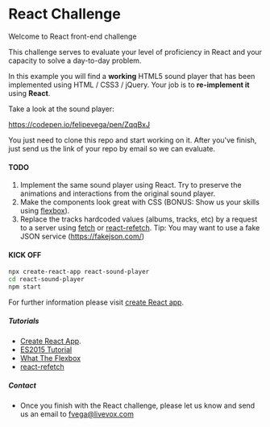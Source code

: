 # React Challenge

Welcome to React front-end challenge

This challenge serves to evaluate your level of proficiency in React and your capacity to solve a day-to-day problem.

In this example you will find a **working** HTML5 sound player that has been implemented using HTML / CSS3 / jQuery.
Your job is to **re-implement it** using **React**.

Take a look at the sound player:

https://codepen.io/felipevega/pen/ZqqBxJ

You just need to clone this repo and start working on it.
After you've finish, just send us the link of your repo by email so we can evaluate.

#### TODO

1. Implement the same sound player using React. Try to preserve the animations and interactions from the original sound player.
2. Make the components look great with CSS (BONUS: Show us your skills using [flexbox](https://www.youtube.com/watch?v=Vj7NZ6FiQvo&list=PLu8EoSxDXHP7xj_y6NIAhy0wuCd4uVdid)).
3. Replace the tracks hardcoded values (albums, tracks, etc) by a request to a server using [fetch](https://github.github.io/fetch/) or [react-refetch](https://github.com/heroku/react-refetch). Tip: You may want to use a fake JSON service (https://fakejson.com/)

#### KICK OFF

```sh
npx create-react-app react-sound-player
cd react-sound-player
npm start
```

For further information please visit [create React app](https://github.com/facebook/create-react-app).

##### Tutorials
- [Create React App](https://github.com/facebook/create-react-app).
- [ES2015 Tutorial](https://babeljs.io/docs/learn-es2015/)
- [What The Flexbox](https://www.youtube.com/watch?v=Vj7NZ6FiQvo&list=PLu8EoSxDXHP7xj_y6NIAhy0wuCd4uVdid)
- [react-refetch](https://github.com/heroku/react-refetch)

##### Contact

- Once you finish with the React challenge, please let us know and send us an email to fvega@livevox.com